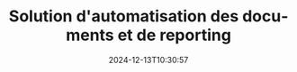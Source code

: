 ---
############################# Static ############################
layout: "family"
date:  2024-12-13T10:30:57
draft: false

product: "Assembly"
product_tag: "assembly"

lang: fr

############################# Head ############################
head_title: "APIs .NET, Java et applications d'assemblage de documents en ligne par GroupDocs"
head_description: "Obtenez une solution d'automatisation et de reporting des documents tout-en-un pour les applications .NET et Java. Générez tous les documents courants à partir de modèles et de données personnalisés."

############################# Header ############################
title: "Solution d'automatisation des documents et de reporting"
description:  |
  Créez des rapports détaillés en utilisant des modèles et des sources de données avec nos applications et APIs multiplateformes.

  Générez des rapports dans des formats tels que Word, Excel, Présentations, et bien d'autres en utilisant des modèles avec un balisage flexible.

  Remplissez des graphiques, codes-barres, tableaux et autres éléments avec des données provenant de sources telles que JSON, XML, CSV, etc.

############################# Supported Platforms ###############################
supported_platforms:
  enable: true
  head_title: "Choisissez votre plateforme"
  title: "Indépendance de la plateforme"
  description: "GroupDocs.Assembly est compatible avec les systèmes d'exploitation et frameworks suivants :"
  details_link_title: "En savoir plus"

  items:
    # items loop
    - title: ".NET"
      description: GroupDocs.Assembly .NET 
      color: "blue"
      tag: "net"
      link: "/assembly/net/"
      features_link: "https://docs.groupdocs.com/assembly/net/system-requirements/"
      features:
          # features loop
          - rows: "3"
            content: |
                    .NET Framework 2.0 or higher <br> Mono Framework 1.2 or higher
      
          # features loop
          - rows: "4"
            content: |
                    Windows Desktop <br> Windows Server <br> Microsoft Azure <br> Linux
      
          # features loop
          - rows: "3"
            content: |
                    Microsoft Visual Studio <br> Xamarin.Android <br> MonoDevelop
      
          # features loop
          - rows: "1"
            content: |
                    50+ file formats
      

    # items loop
    - title: "Java"
      description: GroupDocs.Assembly Java
      color: "red"
      tag: "java"
      link: "/assembly/java/"
      features_link: "https://docs.groupdocs.com/assembly/java/system-requirements/"
      features:
          # features loop
          - rows: "3"
            content: |
                    Java 7 (1.7) or higher
      
          # features loop
          - rows: "4"
            content: |
                    Windows Desktop <br> Windows Server <br> Linux <br> Mac OS
      
          # features loop
          - rows: "3"
            content: |
                   NetBeans <br> IntelliJ IDEA <br> Eclipse 
      
          # features loop
          - rows: "1"
            content: |
                    50+ file formats


############################# Features ###############################
features:
  enable: true
  title: "Fonctionnalités clés de GroupDocs.Assembly"
  description: "Cette solution vous aide à créer des rapports dans des formats de documents populaires, remplis automatiquement avec vos données commerciales. Automatisez vos tâches de génération de documents."

  items:
    # items loop
    - icon: "additional"
      title: "Remplir des modèles avec des données"
      content: "Remplissez les rapports en utilisant des données provenant de sources prises en charge."

    # items loop
    - icon: "manipulate"
      title: "Balisage flexible"
      content: "Ajoutez des données aux documents de manière personnalisable."

    # items loop
    - icon: "structure"
      title: "Fonctionnalités documentaires natives"
      content: "Affichez des données à l'aide de tableaux, graphiques et codes-barres."

    # items loop
    - icon: "merge"
      title: "Tous les formats populaires"
      content: "Prend en charge tous les formats de documents couramment utilisés."

############################# Code samples ############################
code_samples:
  enable: true
  title: "Générez des rapports bien personnalisés"
  description: "Exemples de code GroupDocs.Assembly"
  items:
    # code sample loop
    - title: "Utilisation de codes-barres générés"
      content: |
       GroupDocs.Assembly permet le balisage de codes-barres dans les modèles de rapport. Lors de la création d'un rapport, un code-barres est généré en fonction du balisage et des données fournies. Spécifiez le chemin vers le modèle contenant le texte, les objets de données et le balisage. Indiquez également la source de données pour remplir le code-barres avec du contenu.
      samples:
        - language: "C#"
          color: "blue"
          content: |
            ```csharp {style=abap}   
            // Créer une instance de la classe DocumentAssembler
            DocumentAssembler assembler = new DocumentAssembler();

            //Spécifiez le chemin vers le modèle
            var tmp_path = "barcode_template.docx";

            //Spécifiez le chemin pour le document résultant
            var res_path = "result.docx";

            //Créer une instance de la source de données
            var data = new DataSourceInfo(DataLayer.GetCustomerData(), "customer");

            //Appelez AssembleDocument pour générer le rapport
            assembler.AssembleDocument(tmp_path, res_path, data);

            ```
        - language: "Java"
          color: "red"
          content: |
            ```java {style=abap}   
            // Créer une instance de la classe DocumentAssembler
            DocumentAssembler assembler = new DocumentAssembler();
            
            //Spécifiez le chemin vers le modèle
            String tmp_path = "barcode_template.docx";

            //Spécifiez le chemin pour le document résultant
            String res_path = "result.docx";

            //Créer une instance de la source de données
            DataSourceInfo data = new DataSourceInfo(new DataStorage(), null);

            // Appelez AssembleDocument pour générer le rapport
            assembler.assembleDocument(tmp_path, res_path, data);

            ```


############################# Supported Formats ###############################
formats:
  enable: true
  title: "Prise en charge de plus de 50 formats de fichiers"
  description: "GroupDocs.Assembly fonctionne avec presque tous les formats de fichiers populaires"

############################# Metrics ###############################
metrics:
  enable: true
  title: "Nos statistiques produit"
  description: "Explorez les métriques du produit pour obtenir des informations sur nos progrès, notre impact et notre croissance."

  items:
    # items loop
    - number: "50+"
      title: "Formats pris en charge"
      content: "Nous prenons en charge plus de 50 des formats de documents les plus utilisés."

    # items loop
    - number: "650k"
      title: "Téléchargements NuGet"
      content: "GroupDocs.Assembly pour .NET est une bibliothèque populaire avec plus de 650 000 téléchargements sur NuGet."

    # items loop
    - number: "18k"
      title: "Téléchargements Maven"
      content: "Les développeurs Java ont téléchargé GroupDocs.Assembly sur Maven plus de 18 000 fois."

    # items loop
    - number: "150+"
      title: "Clients satisfaits"
      content: "Nos produits sont de confiance pour les développeurs individuels et les grandes entreprises à travers le monde pour créer des solutions innovantes."


############################# Customers ###############################
customers:
  enable: true
  title: "Nos clients satisfaits"
  description: "Les bibliothèques GroupDocs sont utilisées par certaines des marques les plus renommées et respectées au monde."

  items:
    # items loop
    - title: "BenQ Corporation"
      logo: "benq"
      
    # items loop
    - title: "Nasdaq Stock Market"
      logo: "nasdaq"
      
    # items loop
    - title: "AT&T Inc."
      logo: "att"
      
    # items loop
    - title: "Customer logo AstraZeneca"
      logo: "astrazeneca"
      
    # items loop
    - title: "Central Bank of Argentina"
      logo: "argentinacentralbank"
      
    # items loop
    - title: "Roche Holding AG"
      logo: "roche"
      
    # items loop
    - title: "Capita"
      logo: "capita"
      
    # items loop
    - title: "Axa S.A."
      logo: "axa"
      
    # items loop
    - title: "Instructure Inc."
      logo: "instructure"
      
    # items loop
    - title: "Wipro"
      logo: "wipro"


############################# Actions ###############################
actions:
  enable: true
  title: "Prêt à commencer ?"
  description: "Testez les fonctionnalités de GroupDocs.Assembly gratuitement sur votre plateforme."

  items:
    # items loop
    - title: ".NET"
      color: "blue"
      link: "/assembly/net/"

    # items loop
    - title: "Java"
      color: "red"
      link: "/assembly/java/"

############################# FAQ ###############################
faq:
  enable: true
  title: "Questions Fréquemment Posées"
  description: "Parcourez nos questions fréquemment posées."

  items:
    # items loop
    - question: "Est-ce que GroupDocs.Assembly nécessite des bibliothèques externes pour la composition de documents ?"
      answer: "Non, GroupDocs.Assembly fonctionne de manière indépendante et ne nécessite pas de bibliothèques tierces comme Adobe Acrobat ou Microsoft Office."

    # items loop
    - question: "Puis-je tester les fonctionnalités de GroupDocs.Assembly avant d'acheter ?"
      answer: "Oui, vous pouvez ! GroupDocs.Assembly propose un essai gratuit. Installez-le et explorez ses fonctionnalités. La version d'essai ajoute des 'badges d'essai' à vos documents et ne traite que les 3 premières pages. Pour une expérience complète, obtenez une licence temporaire gratuite de 30 jours pour accéder à toutes les fonctionnalités. Plus de détails sont disponibles dans [licence temporaire](https://purchase.groupdocs.com/temporary-license/)."

    # items loop
    - question: "Quels types de licences sont disponibles ?"
      answer: "Vous recherchez une licence GroupDocs.Assembly ? Nous proposons une variété d'options pour répondre à vos besoins. Choisissez en fonction de la taille de votre équipe, de l'emplacement de déploiement (bureau unique ou à distance), et si vous devez partager le SDK/API avec des clients pour distribution. Alternativement, choisissez une licence d'utilisation mensuelle avec des plans à la mesure—payez uniquement pour ce que vous utilisez. Trouvez la meilleure option pour vous sous [tarification](https://purchase.groupdocs.com/pricing/assembly/net/)."

############################# Cloud Links ###############################
cloud_links:
  enable: true
  title: "APIs à faible code de GroupDocs.Assembly"
  description: "Générez des documents en utilisant votre application via notre API REST basée sur le cloud."
  
  items:
    # items loop
    - title: "GroupDocs.Assembly Cloud for cURL"
      content: "Utilisez l'API REST cURL pour ajouter des données à Word, Excel, PowerPoint, et de nombreux autres modèles."
      icon: "groupdocs_assembly-for-curl"
      link: "https://products.groupdocs.cloud/assembly/curl"

    # items loop
    - title: "GroupDocs.Assembly Cloud for .NET"
      content: "Améliorez vos applications .NET en générant des rapports via le Cloud SDK. Affichez les données commerciales dans votre format personnalisé."
      icon: "groupdocs_assembly-for-net"
      link: "https://products.groupdocs.cloud/assembly/net"

    # items loop
    - title: "GroupDocs.Assembly Cloud for Java"
      content: "GroupDocs.Assembly SDK offre différentes options pour les applications Java afin de générer divers types de documents."
      icon: "groupdocs_assembly-for-java"
      link: "https://products.groupdocs.cloud/assembly/java"

############################# App links ###############################
app_links:
  enable: true
  title: "Applications Web GroupDocs.Assembly"
  description: "GroupDocs.Assembly propose une application web gratuite pour générer des documents. Vous pouvez traiter plus de 50 formats de fichiers populaires directement dans votre navigateur, GRATUITEMENT."

  items:
    # items loop
    - title: "GroupDocs.Assembly Total"
      content: "Générez des rapports dans Excel, Word, PowerPoint et de nombreux autres types de fichiers directement depuis votre navigateur web."
      icon: "groupdocs_watermark-app"
      link: "https://products.groupdocs.app/assembly/total"

    # items loop
    - title: "GroupDocs.Assembly Word"
      content: "Créez des documents Microsoft Word à partir de modèles et de sources de données."
      icon: "groupdocs_words-app"
      link: "https://products.groupdocs.app/assembly/docx"

    # items loop
    - title: "GroupDocs.Assembly Excel"
      content: "Téléchargez un modèle et une source de données pour générer des rapports Excel gratuitement."
      icon: "groupdocs_pdf-app"
      link: "https://products.groupdocs.app/assembly/xlsx"


      


---